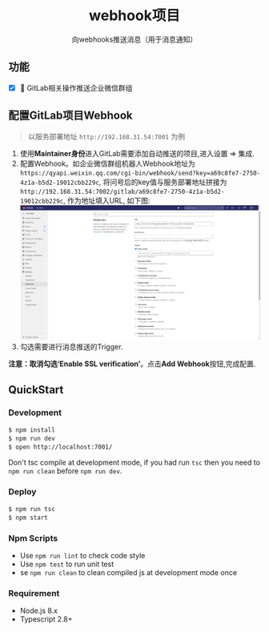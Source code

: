 <div align="center">
  <h1>webhook项目</h1>
  <p>向webhooks推送消息（用于消息通知）</p>
</div>

## 功能

- [X] 🔨 GitLab相关操作推送企业微信群组

## 配置GitLab项目Webhook

> 以服务部署地址 `http://192.168.31.54:7001` 为例

1. 使用**Maintainer身份**进入GitLab需要添加自动推送的项目,进入设置 => 集成.
2. 配置Webhook。如企业微信群组机器人Webhook地址为 `https://qyapi.weixin.qq.com/cgi-bin/webhook/send?key=a69c8fe7-2750-4z1a-b5d2-19012cbb229c`, 将问号后的key值与服务部署地址拼接为`http://192.168.31.54:7002/gitlab/a69c8fe7-2750-4z1a-b5d2-19012cbb229c`, 作为地址填入URL, 如下图:
![GitLab设置](screenshots/settings-webhooks.png "GitLab设置")
3. 勾选需要进行消息推送的Trigger.

**注意：取消勾选‘Enable SSL verification’**。点击**Add Webhook**按钮,完成配置.

## QuickStart

### Development

```bash
$ npm install
$ npm run dev
$ open http://localhost:7001/
```

Don't tsc compile at development mode, if you had run `tsc` then you need to `npm run clean` before `npm run dev`.

### Deploy

```bash
$ npm run tsc
$ npm start
```

### Npm Scripts

- Use `npm run lint` to check code style
- Use `npm test` to run unit test
- se `npm run clean` to clean compiled js at development mode once

### Requirement

- Node.js 8.x
- Typescript 2.8+
